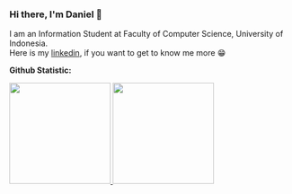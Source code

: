 ### Hi there, I'm Daniel 👋

I am an Information Student at Faculty of Computer Science, University of Indonesia.\
Here is my [linkedin](https://www.linkedin.com/in/danielfernandops/), if you want to get to know me more 😁

**Github Statistic:**
<p align="left">
<a href="https://github.com/danielfernandops">
  <img height="180em" src="https://github-readme-stats-eight-theta.vercel.app/api?username=danielfsimangunsong&show_icons=true&theme=algolia&include_all_commits=true&count_private=true"/>
  <img height="180em" src="https://github-readme-stats-eight-theta.vercel.app/api/top-langs/?username=danielfsimangunsong&layout=compact&langs_count=8&theme=algolia"/>
</a>
</p>
